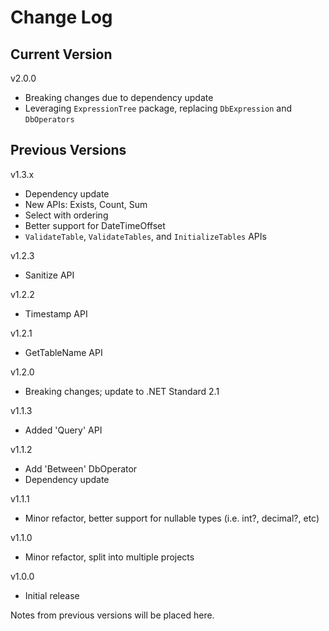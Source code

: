 # Change Log

## Current Version

v2.0.0

- Breaking changes due to dependency update
- Leveraging ```ExpressionTree``` package, replacing ```DbExpression``` and ```DbOperators```

## Previous Versions

v1.3.x

- Dependency update
- New APIs: Exists, Count, Sum
- Select with ordering
- Better support for DateTimeOffset
- ```ValidateTable```, ```ValidateTables```, and ```InitializeTables``` APIs

v1.2.3

- Sanitize API

v1.2.2

- Timestamp API

v1.2.1

- GetTableName API

v1.2.0

- Breaking changes; update to .NET Standard 2.1

v1.1.3

- Added 'Query' API

v1.1.2

- Add 'Between' DbOperator
- Dependency update

v1.1.1

- Minor refactor, better support for nullable types (i.e. int?, decimal?, etc) 

v1.1.0

- Minor refactor, split into multiple projects
 
v1.0.0

- Initial release

Notes from previous versions will be placed here.